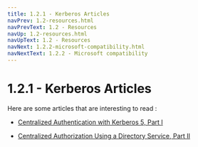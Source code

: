 ```yaml
---
title: 1.2.1 - Kerberos Articles
navPrev: 1.2-resources.html
navPrevText: 1.2 - Resources
navUp: 1.2-resources.html
navUpText: 1.2 - Resources
navNext: 1.2.2-microsoft-compatibility.html
navNextText: 1.2.2 - Microsoft compatibility
---
```


# 1.2.1 - Kerberos Articles

Here are some articles that are interesting to read :

* [Centralized Authentication with Kerberos 5, Part I](https://www.linuxjournal.com/article/7336)

* [Centralized Authorization Using a Directory Service, Part II](https://www.linuxjournal.com/article/7334)
